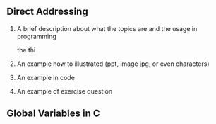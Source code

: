 
Direct Addressing
-----------------
1. A brief description about what the topics are and the usage in programming

   the thi   

2. An example how to illustrated (ppt, image jpg, or even characters)
3. An example in code
4. An example of exercise question

Global Variables in C
---------------------